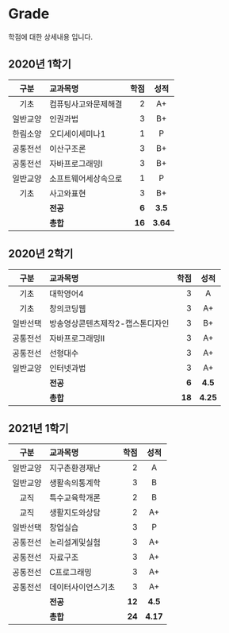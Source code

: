 # Grade  
학점에 대한 상세내용 입니다.  

## 2020년 1학기
|구분|교과목명|학점|성적|
|:-:|:-|-:|:-:|
|기초|컴퓨팅사고와문제해결|2|A+|
|일반교양|인권과법|3|B+|
|한림소양|오디세이세미나1|1|P|
|공통전선|이산구조론|3|B+|
|공통전선|자바프로그래밍I|3|B+|
|일반교양|소프트웨어세상속으로|1|P|
|기초|사고와표현|3|B+|
||**전공**|**6**|**3.5**|
||**총합**|**16**|**3.64**|

## 2020년 2학기
|구분|교과목명|학점|성적|
|:-:|:-|-:|:-:|
|기초|대학영어4|3|A|
|기초|창의코딩웹|3|A+|
|일반선택|방송영상콘텐츠제작2-캡스톤디자인|3|B+|
|공통전선|자바프로그래밍II|3|A+|
|공통전선|선형대수|3|A+|
|일반교양|인터넷과법|3|A+|
||**전공**|**6**|**4.5**|
||**총합**|**18**|**4.25**|

## 2021년 1학기
|구분|교과목명|학점|성적|
|:-:|:-|-:|:-:|
|일반교양|지구촌환경재난|2|A|
|일반교양|생활속의통계학|3|B|
|교직|특수교육학개론|2|B|
|교직|생활지도와상담|2|A+|
|일반선택|창업실습|3|P|
|공통전선|논리설계및실험|3|A+|
|공통전선|자료구조|3|A+|
|공통전선|C프로그래밍|3|A+|
|공통전선|데이터사이언스기초|3|A+|
||**전공**|**12**|**4.5**|
||**총합**|**24**|**4.17**|
